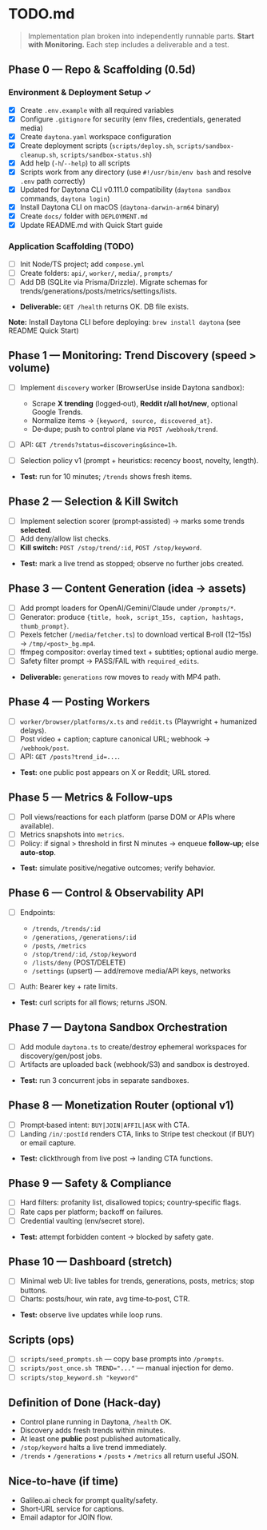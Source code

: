 # TODO.md

> Implementation plan broken into independently runnable parts. **Start with Monitoring.** Each step includes a deliverable and a test.

## Phase 0 — Repo & Scaffolding (0.5d)

### Environment & Deployment Setup ✓
* [x] Create `.env.example` with all required variables
* [x] Configure `.gitignore` for security (env files, credentials, generated media)
* [x] Create `daytona.yaml` workspace configuration
* [x] Create deployment scripts (`scripts/deploy.sh`, `scripts/sandbox-cleanup.sh`, `scripts/sandbox-status.sh`)
* [x] Add help (`-h`/`--help`) to all scripts
* [x] Scripts work from any directory (use `#!/usr/bin/env bash` and resolve `.env` path correctly)
* [x] Updated for Daytona CLI v0.111.0 compatibility (`daytona sandbox` commands, `daytona login`)
* [x] Install Daytona CLI on macOS (`daytona-darwin-arm64` binary)
* [x] Create `docs/` folder with `DEPLOYMENT.md`
* [x] Update README.md with Quick Start guide

### Application Scaffolding (TODO)
* [ ] Init Node/TS project; add `compose.yml`
* [ ] Create folders: `api/`, `worker/`, `media/`, `prompts/`
* [ ] Add DB (SQLite via Prisma/Drizzle). Migrate schemas for trends/generations/posts/metrics/settings/lists.
* **Deliverable:** `GET /health` returns OK. DB file exists.

**Note:** Install Daytona CLI before deploying: `brew install daytona` (see README Quick Start)

## Phase 1 — Monitoring: Trend Discovery (speed > volume)

* [ ] Implement `discovery` worker (BrowserUse inside Daytona sandbox):

  * Scrape **X trending** (logged‑out), **Reddit r/all hot/new**, optional Google Trends.
  * Normalize items → `{keyword, source, discovered_at}`.
  * De‑dupe; push to control plane via `POST /webhook/trend`.
* [ ] API: `GET /trends?status=discovering&since=1h`.
* [ ] Selection policy v1 (prompt + heuristics: recency boost, novelty, length).
* **Test:** run for 10 minutes; `/trends` shows fresh items.

## Phase 2 — Selection & Kill Switch

* [ ] Implement selection scorer (prompt‑assisted) → marks some trends **selected**.
* [ ] Add deny/allow list checks.
* [ ] **Kill switch:** `POST /stop/trend/:id`, `POST /stop/keyword`.
* **Test:** mark a live trend as stopped; observe no further jobs created.

## Phase 3 — Content Generation (idea → assets)

* [ ] Add prompt loaders for OpenAI/Gemini/Claude under `/prompts/*`.
* [ ] Generator: produce `{title, hook, script_15s, caption, hashtags, thumb_prompt}`.
* [ ] Pexels fetcher (`/media/fetcher.ts`) to download vertical B‑roll (12–15s) → `/tmp/<post>_bg.mp4`.
* [ ] ffmpeg compositor: overlay timed text + subtitles; optional audio merge.
* [ ] Safety filter prompt → PASS/FAIL with `required_edits`.
* **Deliverable:** `generations` row moves to `ready` with MP4 path.

## Phase 4 — Posting Workers

* [ ] `worker/browser/platforms/x.ts` and `reddit.ts` (Playwright + humanized delays).
* [ ] Post video + caption; capture canonical URL; webhook → `/webhook/post`.
* [ ] API: `GET /posts?trend_id=...`.
* **Test:** one public post appears on X or Reddit; URL stored.

## Phase 5 — Metrics & Follow‑ups

* [ ] Poll views/reactions for each platform (parse DOM or APIs where available).
* [ ] Metrics snapshots into `metrics`.
* [ ] Policy: if signal > threshold in first N minutes → enqueue **follow‑up**; else **auto‑stop**.
* **Test:** simulate positive/negative outcomes; verify behavior.

## Phase 6 — Control & Observability API

* [ ] Endpoints:

  * `/trends`, `/trends/:id`
  * `/generations`, `/generations/:id`
  * `/posts`, `/metrics`
  * `/stop/trend/:id`, `/stop/keyword`
  * `/lists/deny` (POST/DELETE)
  * `/settings` (upsert) — add/remove media/API keys, networks
* [ ] Auth: Bearer key + rate limits.
* **Test:** curl scripts for all flows; returns JSON.

## Phase 7 — Daytona Sandbox Orchestration

* [ ] Add module `daytona.ts` to create/destroy ephemeral workspaces for discovery/gen/post jobs.
* [ ] Artifacts are uploaded back (webhook/S3) and sandbox is destroyed.
* **Test:** run 3 concurrent jobs in separate sandboxes.

## Phase 8 — Monetization Router (optional v1)

* [ ] Prompt‑based intent: `BUY|JOIN|AFFIL|ASK` with CTA.
* [ ] Landing `/in/:postId` renders CTA, links to Stripe test checkout (if BUY) or email capture.
* **Test:** clickthrough from live post → landing CTA functions.

## Phase 9 — Safety & Compliance

* [ ] Hard filters: profanity list, disallowed topics; country‑specific flags.
* [ ] Rate caps per platform; backoff on failures.
* [ ] Credential vaulting (env/secret store).
* **Test:** attempt forbidden content → blocked by safety gate.

## Phase 10 — Dashboard (stretch)

* [ ] Minimal web UI: live tables for trends, generations, posts, metrics; stop buttons.
* [ ] Charts: posts/hour, win rate, avg time‑to‑post, CTR.
* **Test:** observe live updates while loop runs.

## Scripts (ops)

* [ ] `scripts/seed_prompts.sh` — copy base prompts into `/prompts`.
* [ ] `scripts/post_once.sh TREND="..."` — manual injection for demo.
* [ ] `scripts/stop_keyword.sh "keyword"`

## Definition of Done (Hack‑day)

* Control plane running in Daytona, `/health` OK.
* Discovery adds fresh trends within minutes.
* At least one **public** post published automatically.
* `/stop/keyword` halts a live trend immediately.
* `/trends` • `/generations` • `/posts` • `/metrics` all return useful JSON.

## Nice‑to‑have (if time)

* Galileo.ai check for prompt quality/safety.
* Short‑URL service for captions.
* Email adaptor for JOIN flow.